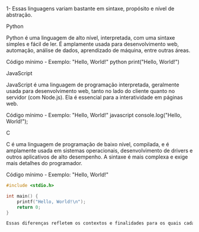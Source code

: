 1- Essas linguagens variam bastante em sintaxe, propósito e nível de abstração.

Python

Python é uma linguagem de alto nível, interpretada, com uma sintaxe simples e fácil de ler. É amplamente usada para desenvolvimento web, automação, análise de dados, aprendizado de máquina, entre outras áreas.

Código mínimo - Exemplo: "Hello, World!"
python
print("Hello, World!")


JavaScript

JavaScript é uma linguagem de programação interpretada, geralmente usada para desenvolvimento web, tanto no lado do cliente quanto no servidor (com Node.js). Ela é essencial para a interatividade em páginas web.

Código mínimo - Exemplo: "Hello, World!"
javascript
console.log("Hello, World!");



C

C é uma linguagem de programação de baixo nível, compilada, e é amplamente usada em sistemas operacionais, desenvolvimento de drivers e outros aplicativos de alto desempenho. A sintaxe é mais complexa e exige mais detalhes do programador.

Código mínimo - Exemplo: "Hello, World!"
```c
#include <stdio.h>

int main() {
    printf("Hello, World!\n");
    return 0;
}

Essas diferenças refletem os contextos e finalidades para os quais cada linguagem é mais adequada.
